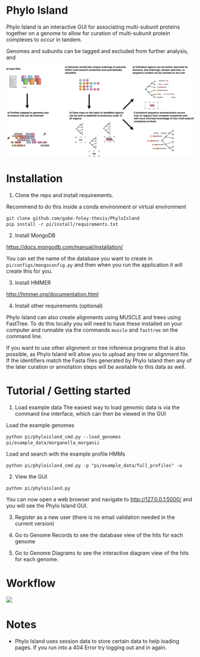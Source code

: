 # Phylo Island

Phylo Island is an interactive GUI for associating multi-subunit proteins together on a genome to allow for curation of multi-subunit protein complexes to occur in tandem.

Genomes and subunits can be tagged and excluded from further analysis, and 


<img src="https://raw.githubusercontent.com/gabe-foley-thesis/Phylo_Island/main/images/Phylo_island_overview_2021.png" width="800">

# Installation

1. Clone the repo and install requirements.

Recommend to do this inside a conda environment or virtual environment


```
git clone github.com/gabe-foley-thesis/PhyloIsland
pip install -r pi/install/requirements.txt
```

2. Install MongoDB

https://docs.mongodb.com/manual/installation/

You can set the name of the database you want to create in `pi/configs/mongoconfig.py` and then when you run the application it will create this for you.

3. Install HMMER

http://hmmer.org/documentation.html


4. Install other requirements (optional)

Phylo Island can also create alignments using MUSCLE and trees using FastTree. To do this locally you will need to have these installed on your computer and runnable via the commands `muscle` and `fasttree` on the command line.

If you want to use other alignment or tree inference programs that is also possible, as Phylo Island will allow you to upload any tree or alignment file. If the identifiers match the Fasta files generated by Phylo Island then any of the later curation or annotation steps will be available to this data as well.


# Tutorial / Getting started

1. Load example data
The easiest way to load genomic data is via the command line interface, which can then be viewed in the GUI

Load the example genomes

```
python pi/phyloisland_cmd.py --load_genomes pi/example_data/morganella_morganii

```

Load and search with the example profile HMMs
```
python pi/phyloisland_cmd.py -p "pi/example_data/full_profiles" -u

```

2. View the GUI

```
python pi/phyloisland.py

```

You can now open a web browser and navigate to http://127.0.0.1:5000/ and you will see the Phylo Island GUI.

3. Register as a new user (there is no email validation needed in the current version)


4. Go to Genome Records to see the database view of the hits for each genome

5. Go to Genome Diagrams to see the interactive diagram view of the hits for each genome.


# Workflow

<img src="https://raw.githubusercontent.com/gabe-foley-thesis/Phylo_Island/main/images/gui.png" width="700">



# Notes

- Phylo Island uses session data to store certain data to help loading pages. If you run into a 404 Error try logging out and in again.

